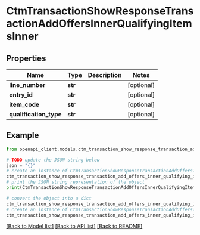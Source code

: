 # CtmTransactionShowResponseTransactionAddOffersInnerQualifyingItemsInner


## Properties

Name | Type | Description | Notes
------------ | ------------- | ------------- | -------------
**line_number** | **str** |  | [optional] 
**entry_id** | **str** |  | [optional] 
**item_code** | **str** |  | [optional] 
**qualification_type** | **str** |  | [optional] 

## Example

```python
from openapi_client.models.ctm_transaction_show_response_transaction_add_offers_inner_qualifying_items_inner import CtmTransactionShowResponseTransactionAddOffersInnerQualifyingItemsInner

# TODO update the JSON string below
json = "{}"
# create an instance of CtmTransactionShowResponseTransactionAddOffersInnerQualifyingItemsInner from a JSON string
ctm_transaction_show_response_transaction_add_offers_inner_qualifying_items_inner_instance = CtmTransactionShowResponseTransactionAddOffersInnerQualifyingItemsInner.from_json(json)
# print the JSON string representation of the object
print(CtmTransactionShowResponseTransactionAddOffersInnerQualifyingItemsInner.to_json())

# convert the object into a dict
ctm_transaction_show_response_transaction_add_offers_inner_qualifying_items_inner_dict = ctm_transaction_show_response_transaction_add_offers_inner_qualifying_items_inner_instance.to_dict()
# create an instance of CtmTransactionShowResponseTransactionAddOffersInnerQualifyingItemsInner from a dict
ctm_transaction_show_response_transaction_add_offers_inner_qualifying_items_inner_from_dict = CtmTransactionShowResponseTransactionAddOffersInnerQualifyingItemsInner.from_dict(ctm_transaction_show_response_transaction_add_offers_inner_qualifying_items_inner_dict)
```
[[Back to Model list]](../README.md#documentation-for-models) [[Back to API list]](../README.md#documentation-for-api-endpoints) [[Back to README]](../README.md)


